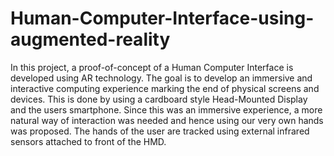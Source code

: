 # Human-Computer-Interface-using-augmented-reality
In this project, a proof-of-concept of a Human Computer Interface is developed using AR technology. The goal is to develop an immersive and interactive computing experience marking the end of physical screens and devices. This is done by using a cardboard style Head-Mounted Display and the users smartphone. Since this was an immersive experience, a more natural way of interaction was needed and hence using our very own hands was proposed. The hands of the user are tracked using external infrared sensors attached to front of the HMD.
